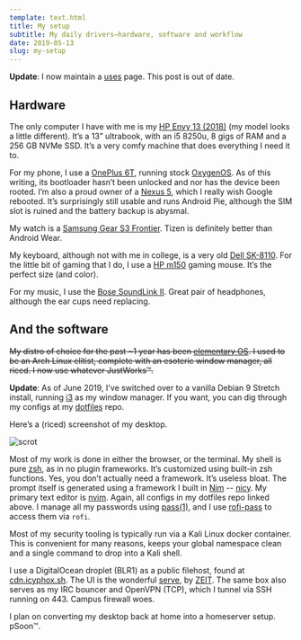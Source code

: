 ```yaml
---
template: text.html
title: My setup
subtitle: My daily drivers—hardware, software and workflow
date: 2019-05-13
slug: my-setup
---
```


**Update**: I now maintain a [uses](/uses) page. This post is out of
date.

## Hardware

The only computer I have with me is my [HP Envy 13
(2018)](https://store.hp.com/us/en/mdp/laptops/envy-13) (my model looks
a little different). It’s a 13” ultrabook, with an i5 8250u, 8 gigs of
RAM and a 256 GB NVMe SSD. It’s a very comfy machine that does
everything I need it to.

For my phone, I use a [OnePlus 6T](https://www.oneplus.in/6t), running
stock [OxygenOS](https://www.oneplus.in/oxygenos). As of this writing,
its bootloader hasn’t been unlocked and nor has the device been rooted.
I’m also a proud owner of a [Nexus
5](https://en.wikipedia.org/wiki/Nexus_5), which I really wish Google
rebooted. It’s surprisingly still usable and runs Android Pie, although
the SIM slot is ruined and the battery backup is abysmal.

My watch is a [Samsung Gear S3
Frontier](https://www.samsung.com/in/wearables/gear-s3-frontier-r760/).
Tizen is definitely better than Android Wear.

My keyboard, although not with me in college, is a very old [Dell
SK-8110](https://www.amazon.com/Dell-Keyboard-Model-SK-8110-Interface/dp/B00366HMMO).
For the little bit of gaming that I do, I use a [HP
m150](https://www.hpshopping.in/hp-m150-gaming-mouse-3dr63pa.html)
gaming mouse. It’s the perfect size (and color).

For my music, I use the [Bose SoundLink
II](https://www.boseindia.com/en_in/products/headphones/over_ear_headphones/soundlink-around-ear-wireless-headphones-ii.html).
Great pair of headphones, although the ear cups need replacing.

## And the software

<del>My distro of choice for the past ~1 year has been [elementary
OS](https://elementary.io). I used to be an Arch Linux elitist, complete
with an esoteric window manager, all riced. I now use whatever
JustWorks™.</del>

**Update**: As of June 2019, I've switched over to a vanilla Debian
9 Stretch install, running [i3](https://i3wm.org) as my window manager.
If you want, you can dig through my configs at my
[dotfiles](https://github.com/icyphox/dotfiles) repo. 

Here’s a (riced) screenshot of my desktop. 

![scrot](https://i.redd.it/jk574gworp331.png)

Most of my work is done in either the browser, or the terminal. My shell
is pure [zsh](http://www.zsh.org), as in no plugin frameworks. It’s
customized using built-in zsh functions. Yes, you don’t actually need
a framework. It’s useless bloat. The prompt itself is generated using
a framework I built in [Nim](https://nim-lang.org) --
[nicy](https://github.com/icyphox/nicy). My primary text editor is
[nvim](https://neovim.org). Again, all configs in my dotfiles repo
linked above. I manage all my passwords using
[pass(1)](https://passwordstore.org), and I use
[rofi-pass](https://github.com/carnager/rofi-pass) to access them via
`rofi`.

Most of my security tooling is typically run via a Kali Linux docker
container. This is convenient for many reasons, keeps your global
namespace clean and a single command to drop into a Kali shell.

I use a DigitalOcean droplet (BLR1) as a public filehost, found at
[cdn.icyphox.sh](https://cdn.icyphox.sh). The UI is the wonderful
[serve](https://github.com/zeit/serve), by [ZEIT](https://zeit.co). The
same box also serves as my IRC bouncer and OpenVPN (TCP), which I tunnel
via SSH running on 443. Campus firewall woes. 

I plan on converting my desktop back at home into a homeserver setup.
pSoon™.
